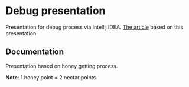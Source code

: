 # Debug presentation

Presentation for debug process via Intellij IDEA.
[The article](https://javarush.ru/groups/posts/2463-debug-v-intellij-idea-gayd-dlja-novichkov) based on this presentation.

## Documentation
Presentation based on honey getting process.

**Note**: 1 honey point = 2 nectar points
